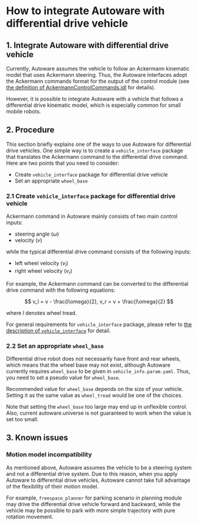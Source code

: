 # How to integrate Autoware with differential drive vehicle

## 1. Integrate Autoware with differential drive vehicle

Currently, Autoware assumes the vehicle to follow an Ackermann kinematic model that uses Ackermann steering.
Thus, the Autoware interfaces adopt the Ackermann commands format for the output of the control module (see [the definition of AckermannControlCommands.idl](https://gitlab.com/autowarefoundation/autoware.auto/autoware_auto_msgs/-/blob/master/autoware_auto_control_msgs/msg/AckermannControlCommand.idl) for details).

However, it is possible to integrate Autoware with a vehicle that follows a differential drive kinematic model, which is especially common for small mobile robots.

## 2. Procedure

This section briefly explains one of the ways to use Autoware for differential drive vehicles.
One simple way is to create a `vehicle_interface` package that translates the Ackermann command to the differential drive command.
Here are two points that you need to consider:

- Create `vehicle_interface` package for differential drive vehicle
- Set an appropriate `wheel_base`

### 2.1 Create `vehicle_interface` package for differential drive vehicle

Ackermann command in Autoware mainly consists of two main control inputs:

- steering angle ($\omega$)
- velocity ($v$)

while the typical differential drive command consists of the following inputs:

- left wheel velocity ($v_l$)
- right wheel velocity ($v_r$)

For example, the Ackermann command can be converted to the differential drive command with the following equations:

$$
v_l = v - \frac{l\omega}{2},
v_r = v + \frac{l\omega}{2}
$$

where $l$ denotes wheel tread.

For general requirements for `vehicle_interface` package, please refer to [the description of `vehicle_interface`](https://autowarefoundation.github.io/autoware-documentation/main/design/autoware-interfaces/components/vehicle-interface/) for detail.

### 2.2 Set an appropriate `wheel_base`

Differential drive robot does not necessarily have front and rear wheels, which means that the wheel base may not exist, although Autoware currently requires `wheel_base` to be given in `vehicle_info.param.yaml`.
Thus, you need to set a pseudo value for `wheel_base`.

Recommended value for `wheel_base` depends on the size of your vehicle. Setting it as the same value as `wheel_tread` would be one of the choices.

Note that setting the `wheel_base` too large may end up in unflexible control. Also, current autoware.universe is not guaranteed to work when the value is set too small.

## 3. Known issues

### Motion model incompatibility

As mentioned above, Autoware assumes the vehicle to be a steering system and not a differential drive system.
Due to this reason, when you apply Autoware to differential drive vehicles, Autoware cannot take full advantage of the flexibility of their motion model.

For example, `freespace_planner` for parking scenario in planning module may drive the differential drive vehicle forward and backward,
while the vehicle may be possible to park with more simple trajectory with pure rotation movement.

